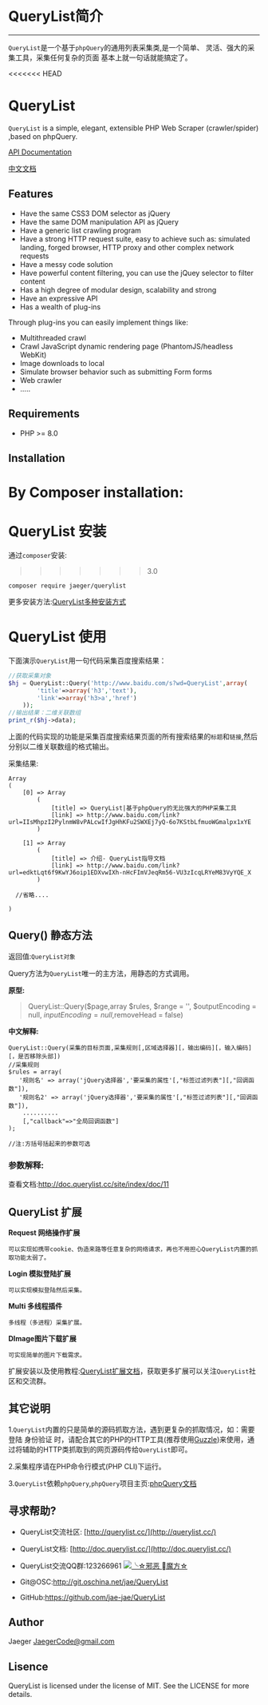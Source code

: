 # QueryList简介
***
`QueryList`是一个基于`phpQuery`的通用列表采集类,是一个简单、 灵活、强大的采集工具，采集任何复杂的页面     基本上就一句话就能搞定了。

<<<<<<< HEAD
# QueryList 
`QueryList` is a simple, elegant, extensible PHP  Web Scraper (crawler/spider) ,based on phpQuery.

[API Documentation](https://github.com/jae-jae/QueryList/wiki) 

[中文文档](README-ZH.md)

## Features
- Have the same CSS3 DOM selector as jQuery
- Have the same DOM manipulation API as jQuery
- Have a generic list crawling program
- Have a strong HTTP request suite, easy to achieve such as: simulated landing, forged browser, HTTP proxy and other complex network requests
- Have a messy code solution
- Have powerful content filtering, you can use the jQuey selector to filter content
- Has a high degree of modular design, scalability and strong
- Have an expressive API
- Has a wealth of plug-ins

Through plug-ins you can easily implement things like:
- Multithreaded crawl
- Crawl JavaScript dynamic rendering page (PhantomJS/headless WebKit)
- Image downloads to local
- Simulate browser behavior such as submitting Form forms
- Web crawler
- .....

## Requirements
- PHP >= 8.0

## Installation
By Composer installation:
=======
# QueryList 安装
通过`composer`安装:
>>>>>>> 3.0
```
composer require jaeger/querylist
```
更多安装方法:[QueryList多种安装方式](https://doc.querylist.cc/site/index/doc/7)

# QueryList 使用
下面演示`QueryList`用一句代码采集百度搜索结果：
```php
//获取采集对象
$hj = QueryList::Query('http://www.baidu.com/s?wd=QueryList',array(
        'title'=>array('h3','text'),
        'link'=>array('h3>a','href')
    ));
//输出结果：二维关联数组
print_r($hj->data);
```
上面的代码实现的功能是采集百度搜索结果页面的所有搜索结果的`标题`和`链接`,然后分别以二维关联数组的格式输出。

采集结果:
```
Array
(
    [0] => Array
        (
            [title] => QueryList|基于phpQuery的无比强大的PHP采集工具
            [link] => http://www.baidu.com/link?url=IIsMhpzI2PylnmW8vPALcwIfJgHhKFu2SWXEj7yQ-6o7KStbLfmuoWGmalpx1xYE
        )

    [1] => Array
        (
            [title] => 介绍- QueryList指导文档
            [link] => http://www.baidu.com/link?url=edktLqt6f9KwYJ6oip1EDXvwIXh-nHcFImVJeqRm56-VU3zIcqLRYeM83VyYQE_X
        )

  //省略....

)
```
## Query() 静态方法
返回值:`QueryList对象`

Query方法为`QueryList`唯一的主方法，用静态的方式调用。

**原型:**
> QueryList::Query($page,array $rules, $range = '', $outputEncoding = null, $inputEncoding = null,$removeHead = false)

**中文解释:**
```
QueryList::Query(采集的目标页面,采集规则[,区域选择器][，输出编码][，输入编码][，是否移除头部])
//采集规则
$rules = array(
   '规则名' => array('jQuery选择器','要采集的属性'[,"标签过滤列表"][,"回调函数"]),
   '规则名2' => array('jQuery选择器','要采集的属性'[,"标签过滤列表"][,"回调函数"]),
    ..........
    [,"callback"=>"全局回调函数"]
);

//注:方括号括起来的参数可选
```
### 参数解释:
查看文档:http://doc.querylist.cc/site/index/doc/11

## QueryList 扩展

**Request 网络操作扩展**

    可以实现如携带cookie、伪造来路等任意复杂的网络请求，再也不用担心QueryList内置的抓取功能太弱了。
    
**Login 模拟登陆扩展**

    可以实现模拟登陆然后采集。

**Multi 多线程插件**

    多线程（多进程）采集扩展。
    
**DImage图片下载扩展**

    可实现简单的图片下载需求。

扩展安装以及使用教程:[QueryList扩展文档](https://doc.querylist.cc/site/index/doc/19)，获取更多扩展可以关注`QueryList`社区和交流群。

## 其它说明
1.`QueryList`内置的只是简单的源码抓取方法，遇到更复杂的抓取情况，如：需要登陆
身份验证 时，请配合其它的PHP的HTTP工具(推荐使用[Guzzle](http://guzzle-cn.readthedocs.io/zh_CN/latest/))来使用，通过将辅助的HTTP类抓取到的网页源码传给`QueryList`即可。

2.采集程序请在PHP命令行模式(PHP CLI)下运行。

3.`QueryList`依赖`phpQuery`,`phpQuery`项目主页:[phpQuery文档](https://code.google.com/p/phpquery/)

## 寻求帮助?
- QueryList交流社区: [http://querylist.cc/](http://querylist.cc/)
- QueryList文档: [http://doc.querylist.cc/](http://doc.querylist.cc/)
- QueryList交流QQ群:123266961 <a target="_blank" href="http://shang.qq.com/wpa/qunwpa?idkey=a1b248ae30b3f711bdab4f799df839300dc7fed54331177035efa0513da027f6"><img border="0" src="http://pub.idqqimg.com/wpa/images/group.png" alt="╰☆邪恶 魔方☆" title="╰☆邪恶 魔方☆"></a>

- Git@OSC:http://git.oschina.net/jae/QueryList
- GitHub:https://github.com/jae-jae/QueryList

## Author
Jaeger <JaegerCode@gmail.com>

## Lisence
QueryList is licensed under the license of MIT. See the LICENSE for more details.